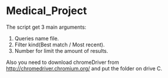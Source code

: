 # Medical_Project

The script get 3 main arguments:
  1. Queries name file.
  2. Filter kind(Best match / Most recent).
  3. Number for limit the amount of results.
  
Also you need to download chromeDriver from http://chromedriver.chromium.org/ and put the folder on drive C.  
